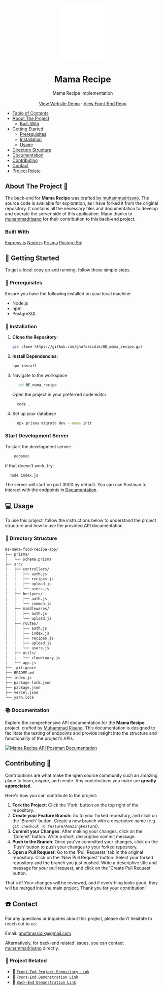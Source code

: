 <div align="center">
  <a href="https://github.com/ghofarsidik/BE_mama_recipe.git">
      <img src="https://github.com/ghofarsidik/FE_Mama_Recipe/blob/9daf5fcc248d9e03e6bf7ae9bc7d960cc1fd79fe/assets/images/logos/mama%20recipe.png" width="150"/>
  </a>

  <h1 align="center">Mama Recipe</h1>

  <p align="center">
     Mama Recipe Implementation
    <br />
    <br />
    <a href="https://mama-recipe-ghaffar.vercel.app/" target="_blank">View Website Demo</a>
    ·
     <a href="https://github.com/ghofarsidik/FE_Mama_Recipe" target="_blank">View Front-End Repo</a>
  </p>
</div>

- [Table of Contents](#table-of-contents)
- [About The Project](#about-the-project-)
  - [Built With](#built-with)
- [Getting Started](#-getting-started)
  - [Prerequisites](#-prerequisites)
  - [Installation](#-installation)
  - [Usage](#-usage)
- [Directory Structure](#-directory-structure)
- [Documentation](#-documentation)
- [Contributing](#contributing-)
- [Contact](#️-contact)
- [Project Relate](#-project-related)




## About The Project 🍴

The back-end for **Mama Recipe** was crafted by [muhammadrisano](https://github.com/muhammadrisano). The source code is available for exploration, as I have forked it from the original repository. It contains all the necessary files and documentation to develop and operate the server side of this application. Many thanks to [muhammadrisano](https://github.com/muhammadrisano) for their contribution to this back-end project.

### Built With

[Express.js](https://expressjs.com/)
[Node.js](https://nodejs.org/en)
[Prisma](https://www.prisma.io/)
[Postgre Sql](https://www.postgresql.org/)

## 🚀 Getting Started

To get a local copy up and running, follow these simple steps.

### 🔄 Prerequisites

Ensure you have the following installed on your local machine:

- Node.js
- npm
- PostgreSQL

### 🚀 Installation

1. **Clone the Repository**: 
   ```bash
   git clone https://github.com/ghofarsidik/BE_mama_recipe.git
   ```

2. **Install Dependencies**:
   ```bash
   npm install
   ```

3. Navigate to the workspace

   ```sh
      cd BE_mama_recipe
   ```

    Open the project in your preferred code editor

    ```sh
      code .
    ```

4. Set up your database

   ```sh
     npx prisma migrate dev --name init
   ```

### Start Development Server

To start the development server:

```sh
    nodemon
```
if that doesn't work, try:

```sh
  node index.js
```

The server will start on port 3000 by default. You can use Postman to interact with the endpoints in [Documentation](#documentation).

## 💻 Usage

To use this project, follow the instructions below to understand the project structure and how to use the provided API documentation.

### 📂 Directory Structure

```
be-mama-food-recipe-app/
├── prisma/
│   └── schema.prisma
├── src/
│   ├── controllers/
│   │   ├── auth.js
│   │   ├── recipes.js
│   │   ├── upload.js
│   │   └── users.js
│   ├── herlpers/
│   │   ├── auth.js
│   │   └── common.js
│   ├── middlewares/
│   │   ├── auth.js
│   │   └── upload.js
│   ├── routes/
│   │   ├── auth.js
│   │   ├── index.js
│   │   ├── recipes.js
│   │   ├── upload.js
│   │   └── users.js
│   ├── utils/
│   │   └── cloudinary.js
│   └── app.js
├── .gitignore
├── README.md
├── index.js
├── package-lock.json
├── package.json
├── vercel.json
└── yarn.lock
```

### 📚 Documentation

Explore the comprehensive API documentation for the **Mama Recipe** project, crafted by [Muhammad Risano](https://github.com/muhammadrisano). This documentation is designed to facilitate the testing of endpoints and provide insight into the structure and functionality of the project's APIs.

[![Mama Recipe API Postman Documentation](https://run.pstmn.io/button.svg)](https://documenter.getpostman.com/view/34293182/2sA3e2epH4#aa54edb4-1c3f-4b78-9832-33b3ec67fb35)

## Contributing 🤝

Contributions are what make the open source community such an amazing place to learn, inspire, and create. Any contributions you make are **greatly appreciated**.

Here's how you can contribute to the project:

1. **Fork the Project**: Click the 'Fork' button on the top right of the repository.
2. **Create your Feature Branch**: Go to your forked repository, and click on the 'Branch' button. Create a new branch with a descriptive name (e.g. `git checkout -b feature/AmazingFeature`).
3. **Commit your Changes**: After making your changes, click on the 'Commit' button. Write a short, descriptive commit message.
4. **Push to the Branch**: Once you've committed your changes, click on the 'Push' button to push your changes to your forked repository.
5. **Open a Pull Request**: Go to the 'Pull Requests' tab in the original repository. Click on the 'New Pull Request' button. Select your forked repository and the branch you just pushed. Write a descriptive title and message for your pull request, and click on the 'Create Pull Request' button.

That's it! Your changes will be reviewed, and if everything looks good, they will be merged into the main project. Thank you for your contribution!

## ☎️ Contact
For any questions or inquiries about this project, please don't hesitate to reach out to us:

Email: ghofarassidik@gmail.com

Alternatively, for back-end related issues, you can contact [muhammadrisano](https://github.com/muhammadrisano) directly.

### 📂 Project Related

- 🚀 [`Front-End Project Repository Link`](https://github.com/ghofarsidik/FE_Mama_Recipe.git)
- 🚀 [`Front-End Demonstration Link`](https://mama-recipe-ghaffar.vercel.app/)
- 🚀 [`Back-End Demonstration Link`]( https://pijar-mama-recipe.vercel.app/v1/recipes)